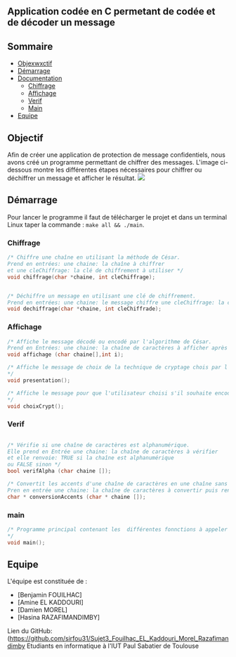 Application codée en C permetant de codée et de décoder un message
---
<div id="Som"/>
  
## Sommaire

* [Objexwxctif](#Obj)
* [Démarrage](#Démarrage)
* [Documentation](#Documentation)
  * [Chiffrage](#Chiff)
  * [Affichage](#Aff)
  * [Verif](#Verif)
  * [Main](#main)
* [Equipe](#Equipe)


<div id="Obj"/>
  
## Objectif

  Afin de créer une application de protection de message confidentiels, nous avons créé un programme permettant de chiffrer des messages. L'image ci-dessous montre les différentes étapes nécessaires pour chiffrer ou déchiffrer un message et afficher le résultat.
<img src="https://media.discordapp.net/attachments/950656324377640960/963814296414990366/unknown.png">

<div id='Démarrage'/>

## Démarrage

Pour lancer le programme il faut de télécharger le projet et dans un terminal Linux taper la commande : ``make all && ./main``.

<div id='Concu'/>

<div id='Documentation'/>

<div id="Chiff"/>

### Chiffrage

```C
/* Chiffre une chaîne en utilisant la méthode de César.
Prend en entrées: une chaine: la chaîne à chiffrer
et une cleChiffrage: la clé de chiffrement à utiliser */
void chiffrage(char *chaine, int cleChiffrage);


/* Déchiffre un message en utilisant une clé de chiffrement.
Prend en entrées: une chaine: le message chiffre une cleChiffrage: la clé de chiffrement utilisée */
void dechiffrage(char *chaine, int cleChiffrade);

```

<div id="Aff"/>

### Affichage

```C
/* Affiche le message décodé ou encodé par l'algorithme de César.
Prend en Entrées: une chaine: la chaîne de caractères à afficher après décodage ou encodage et i: valeur permettant de choisir ce qu'on doit afficher */
void affichage (char chaine[],int i);

/* Affiche le message de choix de la technique de cryptage chois par l'utilisateur
*/
void presentation();

/* Affiche le message pour que l'utilisateur choisi s'il souhaite encodée ou decodée le message
*/
void choixCrypt();
```

<div id="Verif"/>

### Verif

```C

/* Vérifie si une chaîne de caractères est alphanumérique.
Elle prend en Entrée une chaine: la chaîne de caractères à vérifier
et elle renvoie: TRUE si la chaîne est alphanumérique
ou FALSE sinon */
bool verifAlpha (char chaine []);

/* Convertit les accents d'une chaîne de caractères en une chaîne sans accent.
Pren en entrée une chaine: la chaîne de caractères à convertir puis renvoie: la chaîne convertie sans accents */
char * conversionAccents (char * chaine []);
```

<div id="main"/>

### main

```C
/* Programme principal contenant les  différentes fonnctions à appeler
*/
void main();
```

<div id='Equipe'/>

## Equipe
L'équipe est constituée de :
  - [Benjamin FOUILHAC]
  - [Amine EL KADDOURI]
  - [Damien MOREL]
  - [Hasina RAZAFIMANDIMBY]

Lien du GitHub:(https://github.com/sirfou31/Sujet3_Fouilhac_EL_Kaddouri_Morel_Razafimandimby
 Etudiants en informatique à l'IUT Paul Sabatier de Toulouse
